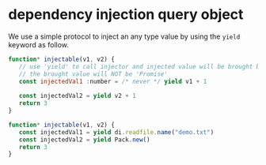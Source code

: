 # dependency injection query object
We use a simple protocol to inject an any type value by using the `yield` keyword as follow.
```js
function* injectable(v1, v2) {
   // use 'yield' to call injector and injected value will be brought back by 'yield',
   // the brought value will NOT be 'Promise'
   const injectedVal1 :number = /* never */ yield v1 + 1
   
   const injectedVal2 = yield v2 + 1
   return 3
}

function* injectable(v1, v2) {
   const injectedVal1 = yield di.readfile.name("demo.txt")
   const injectedVal2 = yield Pack.new()
   return 3
}
```